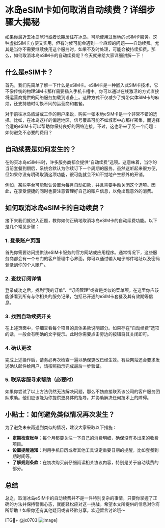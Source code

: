 # 冰岛eSIM卡如何取消自动续费？详细步骤大揭秘

如果你最近去冰岛旅行或者长期居住在冰岛，可能使用过当地的eSIM卡服务。这种虚拟SIM卡方便又实用，但有时候可能会遇到一个麻烦的问题——自动续费。尤其是当你不需要继续使用这个服务时，如果不及时处理，可能会被持续扣费。那么，如何取消冰岛eSIM卡的自动续费呢？今天就来给大家详细讲解一下！

## 什么是eSIM卡？

首先，我们先简单了解一下什么是eSIM卡。eSIM卡是一种嵌入式SIM卡技术，它不像传统的物理SIM卡那样需要插入手机卡槽中。你可以通过在线激活的方式直接将运营商提供的网络服务加载到设备上。这种方式不仅减少了携带实体SIM卡的麻烦，还支持随时切换不同的运营商和套餐。

对于前往冰岛旅游或工作的用户来说，购买一张本地eSIM卡是一个非常不错的选择。比如，在冰岛这样的偏远地区，信号覆盖可能不如城市中心那样密集，而选择合适的eSIM卡可以帮助你保持良好的网络连接。不过，这也带来了另一个问题：如何避免不必要的费用？

## 自动续费是如何发生的？

在购买冰岛eSIM卡时，许多服务商都会提供“自动续费”选项。这意味着，当你的当前套餐到期后，系统会默认为你续订下一个周期的服务。虽然这听起来很方便，但如果你没有明确取消这项功能，很可能就会不知不觉地产生额外的开销。

例如，某些平台可能默认设置为每月自动扣款，并且需要手动关闭这个选项。因此，在享受便捷的同时也要注意管理好自己的账户信息，以免出现意外的消费。

## 如何取消冰岛eSIM卡的自动续费？

接下来我们就进入正题，教你如何正确地取消冰岛eSIM卡的自动续费功能。以下是几个常见步骤：

### 1. 登录账户页面
首先你需要访问提供该eSIM卡服务的官方网站或应用程序。通常情况下，这些服务商都会有一个专门的客户管理中心界面。你可以通过输入电子邮件地址以及密码登录到你的个人账户。

### 2. 查找订阅详情
登录成功之后，找到“我的订单”、“订阅管理”或者是类似的菜单项。在这里你应该能够看到所有与你相关的服务记录，包括已开通的eSIM卡套餐及其有效期等信息。

### 3. 找到自动续费开关
在上述页面中，仔细查看每个项目的具体条款说明部分。如果存在“自动续费”选项的话，一般会有明确的文字提示。此时你需要点击旁边的按钮将其关闭即可。

### 4. 确认更改
完成上述操作后，请务必再次检查一遍以确保更改已经生效。有些网站还会要求发送确认邮件给用户，请按照指示完成最后一步验证。

### 5. 联系客服寻求帮助（必要时）
如果你尝试了以上方法仍然无法解决问题，那么不妨直接联系该公司的客户服务团队求助。他们应该能为你提供更具体的指导，并协助解决任何技术上的障碍。

## 小贴士：如何避免类似情况再次发生？

为了避免未来再遇到类似的情况，建议大家采取以下措施：

- **定期检查账单**：每个月都要关注一下自己的消费明细，确保没有多出来的收费项目。
- **设置提醒通知**：利用手机日历或者其他工具设定重要日期的提醒，比如套餐到期时间等。
- **了解规则条款**：在初次购买前仔细阅读相关协议内容，特别是关于自动续费的部分。

## 总结

总之，取消冰岛eSIM卡的自动续费并不是一件特别复杂的事情，只要你掌握了正确的方法并保持警惕心态，就能轻松应对这一挑战。希望本文所提供的信息对你有所帮助！如果你还有其他疑问或者经验分享，欢迎留言讨论哦～

[TG💪+ @jx0703 ![Image](https://github.com/user-attachments/assets/dbca1d08-cadb-493c-b0ec-ad6f7a83f270)]